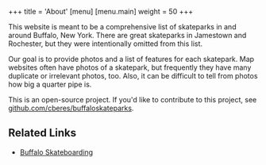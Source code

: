 +++
title = 'About'
[menu]
[menu.main]
  weight = 50
+++

This website is meant to be a comprehensive list of skateparks in and around Buffalo, New York. There are great skateparks in Jamestown and Rochester, but they were intentionally omitted from this list.

Our goal is to provide photos and a list of features for each skatepark. Map websites often have photos of a skatepark, but frequently they have many duplicate or irrelevant photos, too. Also, it can be difficult to tell from photos how big a quarter pipe is.

This is an open-source project. If you'd like to contribute to this project, see [github.com/cberes/buffaloskateparks](https://github.com/cberes/buffaloskateparks).

## Related Links

- [Buffalo Skateboarding](https://buffaloskateboarding.com)
